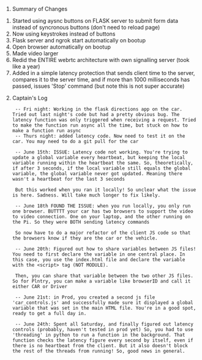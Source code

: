 1. Summary of Changes

1) Started using aysnc buttons on FLASK server to submit form data instead of syncronous buttons (don't need to reload page)
2) Now using keystrokes instead of buttons
3) Flask server and ngrok start automatically on bootup
4) Open browser automatically on bootup
5) Made video larger
6) Redid the ENTIRE webrtc architecture with own signalling server (took like a year)
7) Added in a simple latency protection that sends client time to the server, compares it to the server time, and if more than 1000 milliseconds has passed, issues 'Stop' command (but note this is not super accurate)


2. Captain's Log

        -- Fri night: Working in the flask directions app on the car. Tried out last night's code but had a pretty obvious bug. The latency function was only triggered when receiving a request. Tried to make the function run async all the time, but stuck on how to make a function run async
        -- Thurs night: added latency code. Now need to test it on the car. You may need to do a git pull for the car

        -- June 15th: ISSUE: Latency code not working. You're trying to update a global variable every heartbeat, but keeping the local variable running within the heartbeat the same. So, theoretically, if after 3 seconds, if the local variable still equals the global variable, the global variable never got updated. Meaning there wasn't a heartbeat for the last 3 seconds

        But this worked when you ran it locally! So unclear what the issue is here. Sadness. Will take much longer to fix likely. 

        -- June 18th FOUND THE ISSUE: when you run locally, you only run one browser. BUTTTT your car has two browsers to support the video to video connection. One on your laptop, and the other running on the Pi. So they were BOTH sending latency commands

        So now have to do a major refactor of the client JS code so that the browsers know if they are the car or the vehicle. 

        -- June 20th: Figured out how to share variables between JS files! You need to first declare the variable in one central place. In this case, you use the index.html file and declare the variable with the <script> tag (NOT MODULE). 

        Then, you can share that variable between the two other JS files. So for Plntry, you can make a variable like browserID and call it either CAR or Driver

        -- June 21st: in Prod, you created a second js file 'car_controls.js' and successfully made sure it displayed a global variable that was set in the main HTML file. You're in a good spot, ready to get a full day in.

        -- June 24th: Spent all Saturday, and finally figured out latency controls (probably, haven't tested in prod yet) So, you had to use 'threading' in python to run a function in the background. That function checks the latency figure every second by itself, even if there is no heartbeat from the client. But it also doesn't block the rest of the threads from running! So, good news in general. 

